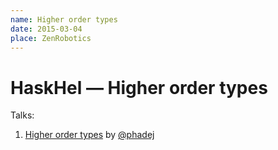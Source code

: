 ```yaml
---
name: Higher order types
date: 2015-03-04
place: ZenRobotics
---
```


# HaskHel &mdash; Higher order types

Talks:

1. [Higher order types](./hot) by [@phadej]

[@phadej]: https://github.com/phadej
